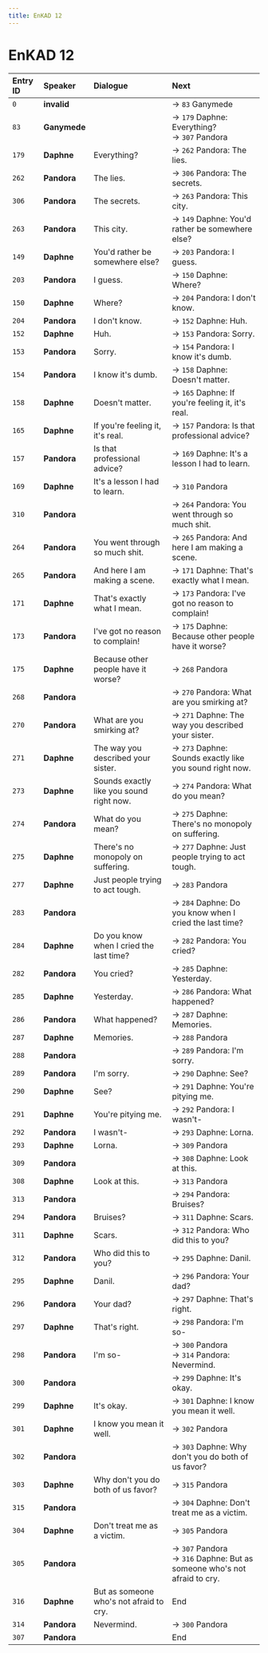 ```yaml
---
title: EnKAD 12
---
```


# EnKAD 12


| Entry ID | Speaker | Dialogue | Next |
| :------- | :------ | :------- | :------------ |
| `0` | **invalid** |  | → `83` Ganymede |
| `83` | **Ganymede** |  | → `179` Daphne: Everything?<br>→ `307` Pandora |
| `179` | **Daphne** | Everything? | → `262` Pandora: The lies\. |
| `262` | **Pandora** | The lies\. | → `306` Pandora: The secrets\. |
| `306` | **Pandora** | The secrets\. | → `263` Pandora: This city\. |
| `263` | **Pandora** | This city\. | → `149` Daphne: You'd rather be somewhere else? |
| `149` | **Daphne** | You'd rather be somewhere else? | → `203` Pandora: I guess\. |
| `203` | **Pandora** | I guess\. | → `150` Daphne: Where? |
| `150` | **Daphne** | Where? | → `204` Pandora: I don't know\. |
| `204` | **Pandora** | I don't know\. | → `152` Daphne: Huh\. |
| `152` | **Daphne** | Huh\. | → `153` Pandora: Sorry\. |
| `153` | **Pandora** | Sorry\. | → `154` Pandora: I know it's dumb\. |
| `154` | **Pandora** | I know it's dumb\. | → `158` Daphne: Doesn't matter\. |
| `158` | **Daphne** | Doesn't matter\. | → `165` Daphne: If you're feeling it, it's real\. |
| `165` | **Daphne** | If you're feeling it, it's real\. | → `157` Pandora: Is that professional advice? |
| `157` | **Pandora** | Is that professional advice? | → `169` Daphne: It's a lesson I had to learn\. |
| `169` | **Daphne** | It's a lesson I had to learn\. | → `310` Pandora |
| `310` | **Pandora** |  | → `264` Pandora: You went through so much shit\. |
| `264` | **Pandora** | You went through so much shit\. | → `265` Pandora: And here I am making a scene\. |
| `265` | **Pandora** | And here I am making a scene\. | → `171` Daphne: That's exactly what I mean\. |
| `171` | **Daphne** | That's exactly what I mean\. | → `173` Pandora: I've got no reason to complain\! |
| `173` | **Pandora** | I've got no reason to complain\! | → `175` Daphne: Because other people have it worse? |
| `175` | **Daphne** | Because other people have it worse? | → `268` Pandora |
| `268` | **Pandora** |  | → `270` Pandora: What are you smirking at? |
| `270` | **Pandora** | What are you smirking at? | → `271` Daphne: The way you described your sister\. |
| `271` | **Daphne** | The way you described your sister\. | → `273` Daphne: Sounds exactly like you sound right now\. |
| `273` | **Daphne** | Sounds exactly like you sound right now\. | → `274` Pandora: What do you mean? |
| `274` | **Pandora** | What do you mean? | → `275` Daphne: There's no monopoly on suffering\. |
| `275` | **Daphne** | There's no monopoly on suffering\. | → `277` Daphne: Just people trying to act tough\. |
| `277` | **Daphne** | Just people trying to act tough\. | → `283` Pandora |
| `283` | **Pandora** |  | → `284` Daphne: Do you know when I cried the last time? |
| `284` | **Daphne** | Do you know when I cried the last time? | → `282` Pandora: You cried? |
| `282` | **Pandora** | You cried? | → `285` Daphne: Yesterday\. |
| `285` | **Daphne** | Yesterday\. | → `286` Pandora: What happened? |
| `286` | **Pandora** | What happened? | → `287` Daphne: Memories\. |
| `287` | **Daphne** | Memories\. | → `288` Pandora |
| `288` | **Pandora** |  | → `289` Pandora: I'm sorry\. |
| `289` | **Pandora** | I'm sorry\. | → `290` Daphne: See? |
| `290` | **Daphne** | See? | → `291` Daphne: You're pitying me\. |
| `291` | **Daphne** | You're pitying me\. | → `292` Pandora: I wasn't\- |
| `292` | **Pandora** | I wasn't\- | → `293` Daphne: Lorna\. |
| `293` | **Daphne** | Lorna\. | → `309` Pandora |
| `309` | **Pandora** |  | → `308` Daphne: Look at this\. |
| `308` | **Daphne** | Look at this\. | → `313` Pandora |
| `313` | **Pandora** |  | → `294` Pandora: Bruises? |
| `294` | **Pandora** | Bruises? | → `311` Daphne: Scars\. |
| `311` | **Daphne** | Scars\. | → `312` Pandora: Who did this to you? |
| `312` | **Pandora** | Who did this to you? | → `295` Daphne: Danil\. |
| `295` | **Daphne** | Danil\. | → `296` Pandora: Your dad? |
| `296` | **Pandora** | Your dad? | → `297` Daphne: That's right\. |
| `297` | **Daphne** | That's right\. | → `298` Pandora: I'm so\- |
| `298` | **Pandora** | I'm so\- | → `300` Pandora<br>→ `314` Pandora: Nevermind\. |
| `300` | **Pandora** |  | → `299` Daphne: It's okay\. |
| `299` | **Daphne** | It's okay\. | → `301` Daphne: I know you mean it well\. |
| `301` | **Daphne** | I know you mean it well\. | → `302` Pandora |
| `302` | **Pandora** |  | → `303` Daphne: Why don't you do both of us favor? |
| `303` | **Daphne** | Why don't you do both of us favor? | → `315` Pandora |
| `315` | **Pandora** |  | → `304` Daphne: Don't treat me as a victim\. |
| `304` | **Daphne** | Don't treat me as a victim\. | → `305` Pandora |
| `305` | **Pandora** |  | → `307` Pandora<br>→ `316` Daphne: But as someone who's not afraid to cry\. |
| `316` | **Daphne** | But as someone who's not afraid to cry\. | End |
| `314` | **Pandora** | Nevermind\. | → `300` Pandora |
| `307` | **Pandora** |  | End |
